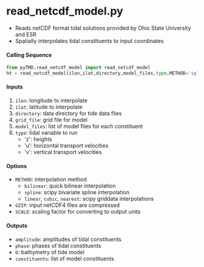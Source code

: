 read_netcdf_model.py
====================

 - Reads netCDF format tidal solutions provided by Ohio State University and ESR
 - Spatially interpolates tidal constituents to input coordinates  

#### Calling Sequence
```python
from pyTMD.read_netcdf_model import read_netcdf_model
ht = read_netcdf_model(ilon,ilat,directory,model_files,type,METHOD='spline')
```

#### Inputs
  1. `ilon`: longitude to interpolate
  2. `ilat`: latitude to interpolate
  3. `directory`: data directory for tide data files
  4. `grid_file`: grid file for model
  5. `model_files`: list of model files for each constituent
  6. `type`: tidal variable to run
     - 'z': heights
     - 'u': horizontal transport velocities
     - 'v': vertical transport velocities

#### Options
 - `METHOD`: interpolation method
    * `bilinear`: quick bilinear interpolation
    * `spline`: scipy bivariate spline interpolation
    * `linear`, `cubic`, `nearest`: scipy griddata interpolations
 - `GZIP`: input netCDF4 files are compressed
 - `SCALE`: scaling factor for converting to output units

#### Outputs
 - `amplitude`: amplitudes of tidal constituents
 - `phase`: phases of tidal constituents
 - `D`: bathymetry of tide model
 - `constituents`: list of model constituents
